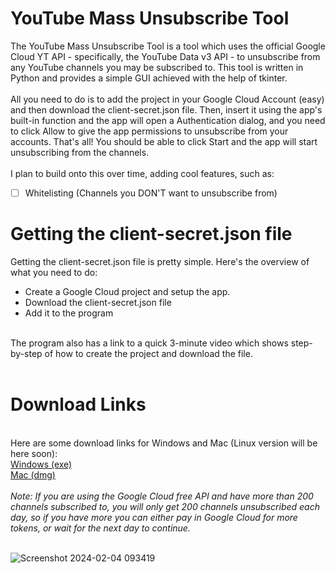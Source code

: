 # YouTube Mass Unsubscribe Tool
The YouTube Mass Unsubscribe Tool is a tool which uses the official Google Cloud YT API - specifically, the YouTube Data v3 API - to unsubscribe from any YouTube channels you may be subscribed to.
This tool is written in Python and provides a simple GUI achieved with the help of tkinter.
<br><br>
All you need to do is to add the project in your Google Cloud Account (easy) and then download the client-secret.json file.
Then, insert it using the app's built-in function and the app will open a Authentication dialog, and you need to click Allow to give the app permissions to unsubscribe from your accounts.
That's all! You should be able to click Start and the app will start unsubscribing from the channels.
<br><br>
I plan to build onto this over time, adding cool features, such as:
<br>

- [ ] Whitelisting (Channels you DON'T want to unsubscribe from)


# Getting the client-secret.json file
Getting the client-secret.json file is pretty simple.
Here's the overview of what you need to do:
* Create a Google Cloud project and setup the app.
* Download the client-secret.json file
* Add it to the program
<br>
The program also has a link to a quick 3-minute video which shows step-by-step of how to create the project and download the file.
<br><br>

# Download Links
<br>
Here are some download links for Windows and Mac (Linux version will be here soon):<br>
<a href="https://github.com/crazycheetah42/YTMassUnsubscribeTool/releases/download/v1.0.0/YT_Mass_Unsubscriber_win_amd64.exe">Windows (exe)</a>
<br>
<a href="https://github.com/crazycheetah42/YTMassUnsubscribeTool/releases/download/v1.0.0/YT_Mass_Unsubscriber_Mac.dmg">Mac (dmg)</a>
<br><br>
<i>Note: If you are using the Google Cloud free API and have more than 200 channels subscribed to, you will only get 200 channels unsubscribed each day, so if you have more you can either pay in Google Cloud for more tokens, or wait for the next day to continue.</i>
<br><br>

![Screenshot 2024-02-04 093419](https://github.com/crazycheetah42/YTMassUnsubscriber/assets/76403763/ae71c418-55d5-4b0a-b835-88503861e5e3)
